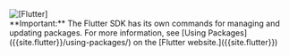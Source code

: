 <aside class="alert alert-warning"><div class="alert-with-image">
  <img src="{% asset_path flutter-logo.png %}" alt="[Flutter]">
  <div markdown="1">
  **Important:**
  The Flutter SDK has its own commands for managing and updating packages.
  For more information, see
  [Using Packages]({{site.flutter}}/using-packages/)
  on the [Flutter website.]({{site.flutter}})
  </div>
</div></aside>
